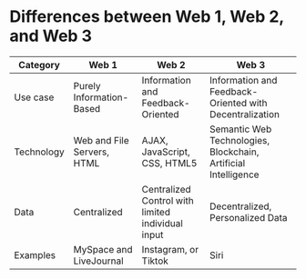 # Differences between Web 1, Web 2, and Web 3

| Category            | Web 1                                   | Web 2                                            | Web 3                                                      |
|---------------------|-----------------------------------------|--------------------------------------------------|------------------------------------------------------------|
| Use case            | Purely Information-Based                 | Information and Feedback-Oriented                | Information and Feedback-Oriented with Decentralization    |
| Technology          | Web and File Servers, HTML                | AJAX, JavaScript, CSS, HTML5                     | Semantic Web Technologies, Blockchain, Artificial Intelligence |
| Data                | Centralized                             | Centralized Control with limited individual input | Decentralized, Personalized Data                            |
| Examples            | MySpace and LiveJournal               | Instagram, or Tiktok                                 | Siri      |

